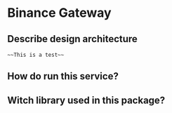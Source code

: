 # Binance Gateway
## Describe design architecture 
    ~~This is a test~~
## How do run this service?

## Witch library used in this package?
